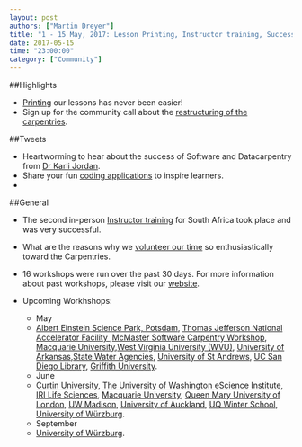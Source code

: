 ```yaml
---
layout: post
authors: ["Martin Dreyer"]
title: "1 - 15 May, 2017: Lesson Printing, Instructor training, Successes of the Carpentries."
date: 2017-05-15
time: "23:00:00"
category: ["Community"]
---
```


##Highlights
* [Printing]({{site.baseurl}}/blog/2017/05/print-lesson.html) our lessons has never been easier!
* Sign up for the community call about the [restructuring of the carpentries]({{site.baseurl}}/blog/2017/05/may-community-call.html).

##Tweets
* Heartworming to hear about the success of Software and Datacarpentry from [Dr Karli Jordan](https://twitter.com/DrKariLJordan).
* Share your fun [coding applications](https://docs.google.com/forms/d/e/1FAIpQLScbIDkVOtFl-FLis1OYNL3zctp8dYvCUWzwTkpBaCcAN_O_sQ/viewform) to inspire learners.
* 

##General
* The second in-person [Instructor training]({{site.baseurl}}/blog/2017/05/instructor-training-south-africa.html) for South Africa took place and was very successful.
* What are the reasons why we [volunteer our time]({{site.baseurl}}/blog/2017/05/EmpoweringOthers.html) so enthusiastically toward the Carpentries.
 

* 16 workshops were run over the past 30 days. For more information about past workshops, please visit our [website]({{site.baseurl}}/workshops/past/). 
* Upcoming Workhshops:

  * May
  * [Albert Einstein Science Park, Potsdam](https://swc-bb.github.io/2017-05-17-GFZ/), [Thomas Jefferson National Accelerator Facility ](https://swc-osg-workshop.github.io/2017-05-17-JLAB/),[McMaster Software Carpentry Workshop](https://jcszamosi.github.io/2017-05-18-McMaster/), [Macquarie University](https://martinheroux.github.io/2017-05-18-R-Macquarie/),[West Virginia University (WVU)](https://arthur-e.github.io/2017-05-18-WVU/), [University of Arkansas](http://mahdisadjadi.com/2017-05-18-arkansas/),[State Water Agencies](http://www.ashander.info/2017-05-18-sac-water-science-r-workshop/), [University of St Andrews](https://alex-konovalov.github.io/2017-05-18-standrews/), [UC San Diego Library](https://ucsdlib.github.io/2017-05-23-UCSDHPC/), [Griffith University](https://bio-swc-bne.github.io/2017-05-29-GriffithUni-R/).
  * June
  * [Curtin University](https://curtinic.github.io/SWC-2017-06-06-Curtin/), [The University of Washington eScience Institute](https://uwescience.github.io/2017-06-13-uw/), [IRI Life Sciences](https://tobyhodges.github.io/2017-06-19-berlin/), [Macquarie University](https://weaverbel.github.io/2017-06-19-sydney-ttt/), [Queen Mary University of London](https://anenadic.github.io/2017-06-20-qmul/), [UW Madison](https://uw-madison-aci.github.io/2017-06-28-uwmadison-swc/), [University of Auckland](https://uoa-eresearch.github.io/UoA-SWC/), [UQ Winter School](https://bio-swc-bne.github.io/2017-07-10-uqws/), [University of Würzburg](https://swcarpentry-wuerzburg.github.io/2017-09-04-wuerzburg/).
  * September
  * [University of Würzburg](https://swcarpentry-wuerzburg.github.io/2017-09-04-wuerzburg/).